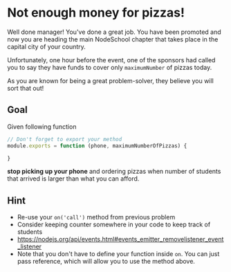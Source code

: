 # Not enough money for pizzas!

Well done manager! You've done a great job. You have been promoted and now you are heading the main NodeSchool
chapter that takes place in the capital city of your country.

Unfortunately, one hour before the event, one of the sponsors had called you to say they have funds to cover
only `maximumNumber` of pizzas today.

As you are known for being a great problem-solver, they believe you will sort that out!

## Goal

Given following function

```js
// Don't forget to export your method
module.exports = function (phone, maximumNumberOfPizzas) {

}
```

**stop picking up your phone** and ordering pizzas when number of students that arrived is larger than what you can afford.

## Hint
- Re-use your `on('call')` method from previous problem
- Consider keeping counter somewhere in your code to keep track of students
- https://nodejs.org/api/events.html#events_emitter_removelistener_event_listener
- Note that you don't have to define your function inside `on`. You can just pass reference, which will allow you to use the method above.
